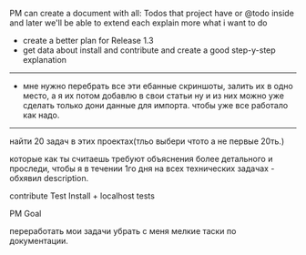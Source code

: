 

PM can create a document with all:
Todos that project have or @todo inside and later we'll be able to extend each
explain more what i want to do
- create a better plan for Release 1.3
- get data about install and contribute and create a good step-y-step explanation

---

- мне нужно перебрать все эти ебанные скриншоты, залить их в одно место, а я их потом добавлю в свои статьи
ну и из них можно уже сделать только дони данные для импорта. чтобы уже все работало как надо.

---

найти 20 задач в этих проектах(тльо выбери чтото а не первые 20ть.)

которые как ты считаешь требуют объяснения более детального и проследи, чтобы я в течении 1го дня на всех технических задачах - обхявил description.

contribute Test
Install + localhost tests

PM Goal

переработать мои задачи
убрать с меня мелкие таски по документации.
